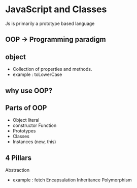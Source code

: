 # JavaScript and Classes
Js is primarily a prototype based language

## OOP -> Programming paradigm

## object
- Collection of properties and methods.
- example : toLowerCase

## why use OOP?   

## Parts of OOP
- Object literal
- constructor Function
- Prototypes
- Classes
- Instances (new, this)

## 4 Pillars
Abstraction 
- example : fetch
Encapsulation
Inheritance
Polymorphism